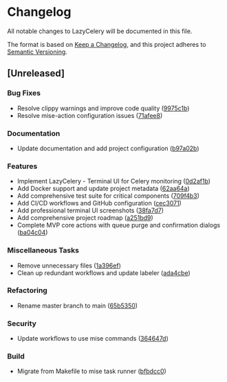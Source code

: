 # Changelog

All notable changes to LazyCelery will be documented in this file.

The format is based on [Keep a Changelog](https://keepachangelog.com/en/1.0.0/),
and this project adheres to [Semantic Versioning](https://semver.org/spec/v2.0.0.html).
## [Unreleased]

### Bug Fixes

- Resolve clippy warnings and improve code quality ([9975c1b](https://github.com/fguedes90/lazycelery/commit/9975c1b109783fc25827e02bd78895a1544685d7))
- Resolve mise-action configuration issues ([71afee8](https://github.com/fguedes90/lazycelery/commit/71afee805964c35fff444796f0a1177d4e6058f6))

### Documentation

- Update documentation and add project configuration ([b97a02b](https://github.com/fguedes90/lazycelery/commit/b97a02b4a614f124285c77960ba7e8dd6bb532b1))

### Features

- Implement LazyCelery - Terminal UI for Celery monitoring ([0d2af1b](https://github.com/fguedes90/lazycelery/commit/0d2af1bdb2cd6b34022e1d5cedb45f0fbb59914d))
- Add Docker support and update project metadata ([62aa64a](https://github.com/fguedes90/lazycelery/commit/62aa64a074f35394f38cdd1e9a1a327256ea9d19))
- Add comprehensive test suite for critical components ([709f4b3](https://github.com/fguedes90/lazycelery/commit/709f4b35037efce2e91435019da83cfbc55da24f))
- Add CI/CD workflows and GitHub configuration ([cec3071](https://github.com/fguedes90/lazycelery/commit/cec3071916176ecbdf469a7b38677c0be7224e1b))
- Add professional terminal UI screenshots ([38fa7d7](https://github.com/fguedes90/lazycelery/commit/38fa7d750c1e0be68f767e0becfb063b580ab9de))
- Add comprehensive project roadmap ([a251bd9](https://github.com/fguedes90/lazycelery/commit/a251bd9e41521a5a0bba8e8f7b200842899f8f63))
- Complete MVP core actions with queue purge and confirmation dialogs ([ba04c04](https://github.com/fguedes90/lazycelery/commit/ba04c0444c24e370ffb95bbabaabd2d341262321))

### Miscellaneous Tasks

- Remove unnecessary files ([1a396ef](https://github.com/fguedes90/lazycelery/commit/1a396efa140fdeed14b6dc26310981f3d1cbc8a6))
- Clean up redundant workflows and update labeler ([ada4cbe](https://github.com/fguedes90/lazycelery/commit/ada4cbec45fd5e4c574358a0733742811edda943))

### Refactoring

- Rename master branch to main ([65b5350](https://github.com/fguedes90/lazycelery/commit/65b5350d25e94c2ea6eaaec0923aa71b553c4cda))

### Security

- Update workflows to use mise commands ([364647d](https://github.com/fguedes90/lazycelery/commit/364647ddf2619b5b9b0ff018680c21c6504f7e8f))

### Build

- Migrate from Makefile to mise task runner ([bfbdcc0](https://github.com/fguedes90/lazycelery/commit/bfbdcc0e53eca3417381c9252cc08cc2b6c8a473))

<!-- generated by git-cliff -->
